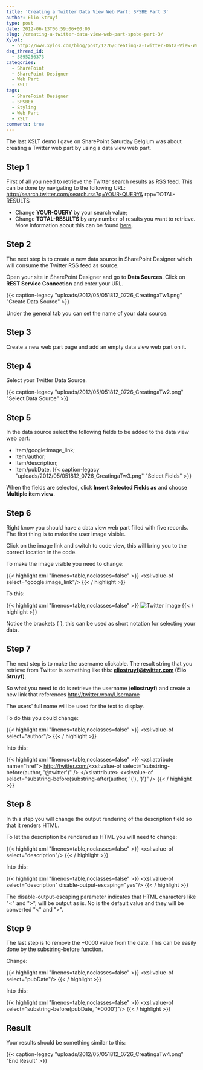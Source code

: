 ```yaml
---
title: 'Creating a Twitter Data View Web Part: SPSBE Part 3'
author: Elio Struyf
type: post
date: 2012-06-13T06:59:06+00:00
slug: /creating-a-twitter-data-view-web-part-spsbe-part-3/
Xylot:
  - http://www.xylos.com/blog/post/1276/Creating-a-Twitter-Data-View-Web-Part-SharePoint-Saturday-Belgium-Part-3/
dsq_thread_id:
  - 3895256373
categories:
  - SharePoint
  - SharePoint Designer
  - Web Part
  - XSLT
tags:
  - SharePoint Designer
  - SPSBEX
  - Styling
  - Web Part
  - XSLT
comments: true
---
```


The last XSLT demo I gave on SharePoint Saturday Belgium was about creating a Twitter web part by using a data view web part.

## Step 1

First of all you need to retrieve the Twitter search results as RSS feed. This can be done by navigating to the following URL: http://search.twitter.com/search.rss?q=YOUR-QUERY& rpp=TOTAL-RESULTS

*   Change **YOUR-QUERY** by your search value;
*   Change **TOTAL-RESULTS** by any number of results you want to retrieve.
More information about this can be found [here](https://dev.twitter.com/docs/api/1/get/search).

## Step 2

The next step is to create a new data source in SharePoint Designer which will consume the Twitter RSS feed as source.

Open your site in SharePoint Designer and go to **Data Sources**. Click on **REST Service Connection** and enter your URL.

{{< caption-legacy "uploads/2012/05/051812_0726_CreatingaTw1.png" "Create Data Source" >}}

Under the general tab you can set the name of your data source.

## Step 3

Create a new web part page and add an empty data view web part on it.

## Step 4

Select your Twitter Data Source.

{{< caption-legacy "uploads/2012/05/051812_0726_CreatingaTw2.png" "Select Data Source" >}}

## Step 5

In the data source select the following fields to be added to the data view web part:

*   Item/google:image_link;
*   Item/author;
*   Item/description;
*   Item/pubDate.
{{< caption-legacy "uploads/2012/05/051812_0726_CreatingaTw3.png" "Select Fields" >}}

When the fields are selected, click **Insert Selected Fields as** and choose **Multiple item view**.

## Step 6

Right know you should have a data view web part filled with five records. The first thing is to make the user image visible.

Click on the image link and switch to code view, this will bring you to the correct location in the code.

To make the image visible you need to change:


{{< highlight xml "linenos=table,noclasses=false" >}}
<xsl:value-of select="google:image_link"/>
{{< / highlight >}}


To this:


{{< highlight xml "linenos=table,noclasses=false" >}}
![Twitter image]({google:image_link})
{{< / highlight >}}


Notice the brackets { }, this can be used as short notation for selecting your data.

## Step 7

The next step is to make the username clickable. The result string that you retrieve from Twitter is something like this: **eliostruyf@twitter.com (Elio Struyf)**.

So what you need to do is retrieve the username (**eliostruyf**) and create a new link that references http://twitter.wom/Username

The users' full name will be used for the text to display.

To do this you could change:


{{< highlight xml "linenos=table,noclasses=false" >}}
<xsl:value-of select="author"/>
{{< / highlight >}}


Into this:


{{< highlight xml "linenos=table,noclasses=false" >}}
<a>
  <xsl:attribute name="href">
    http://twitter.com/<xsl:value-of select="substring-before(author, '@twitter')" />
  </xsl:attribute>
  <xsl:value-of select="substring-before(substring-after(author, '('), ')')" />
</a>
{{< / highlight >}}


## Step 8

In this step you will change the output rendering of the description field so that it renders HTML.

To let the description be rendered as HTML you will need to change:


{{< highlight xml "linenos=table,noclasses=false" >}}
<xsl:value-of select="description"/>
{{< / highlight >}}


Into this:


{{< highlight xml "linenos=table,noclasses=false" >}}
<xsl:value-of select="description" disable-output-escaping="yes"/>
{{< / highlight >}}


The disable-output-escaping parameter indicates that HTML characters like "<" and ">", will be output as is. No is the default value and they will be converted "&lt;" and "&gt;".

## Step 9

The last step is to remove the +0000 value from the date. This can be easily done by the substring-before function.

Change:


{{< highlight xml "linenos=table,noclasses=false" >}}
<xsl:value-of select="pubDate"/>
{{< / highlight >}}


Into this:


{{< highlight xml "linenos=table,noclasses=false" >}}
<xsl:value-of select="substring-before(pubDate, '+0000')"/>
{{< / highlight >}}


## Result

Your results should be something similar to this:

{{< caption-legacy "uploads/2012/05/051812_0726_CreatingaTw4.png" "End Result" >}}